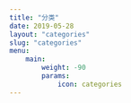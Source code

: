 ```yaml
---
title: "分类"
date: 2019-05-28
layout: "categories"
slug: "categories"
menu:
    main:
        weight: -90
        params: 
            icon: categories
---
```

